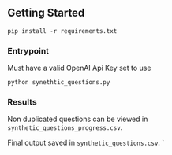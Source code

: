 ## Getting Started
```
pip install -r requirements.txt
```

### Entrypoint
Must have a valid OpenAI Api Key set to use
```
python synethtic_questions.py
```

### Results
Non duplicated questions can be viewed in `synthetic_questions_progress.csv`.

Final output saved in `synthetic_questions.csv`.
`
